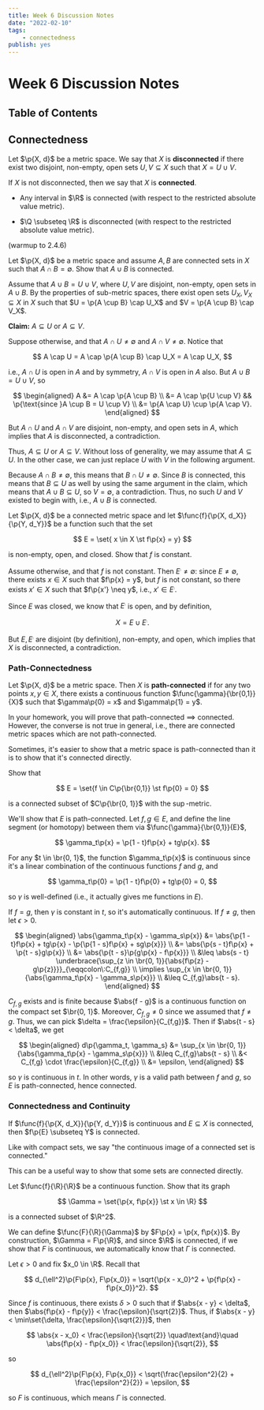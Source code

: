 ```yaml
---
title: Week 6 Discussion Notes
date: "2022-02-10"
tags:
    - connectedness
publish: yes
---
```


# Week 6 Discussion Notes

## Table of Contents

## Connectedness

<definition>

Let $\p{X, d}$ be a metric space. We say that $X$ is **disconnected** if there exist two disjoint, non-empty, open sets $U, V \subseteq X$ such that $X = U \cup V$.

If $X$ is not disconnected, then we say that $X$ is **connected**.

</definition>

<example>

-   Any interval in $\R$ is connected (with respect to the restricted absolute value metric).

-   $\Q \subseteq \R$ is disconnected (with respect to the restricted absolute value metric).

</example>

<example> (warmup to 2.4.6)

Let $\p{X, d}$ be a metric space and assume $A, B$ are connected sets in $X$ such that $A \cap B = \emptyset$. Show that $A \cup B$ is connected.

</example>

<solution>

Assume that $A \cup B = U \cup V$, where $U, V$ are disjoint, non-empty, open sets in $A \cup B$. By the properties of sub-metric spaces, there exist open sets $U_X, V_X \subseteq X$ in $X$ such that $U = \p{A \cup B} \cap U_X$ and $V = \p{A \cup B} \cap V_X$.

**Claim:** $A \subseteq U$ or $A \subseteq V$.

Suppose otherwise, and that $A \cap U \neq \emptyset$ and $A \cap V \neq \emptyset$. Notice that

$$
A \cap U
    = A \cap \p{A \cup B} \cap U_X
    = A \cap U_X,
$$

i.e., $A \cap U$ is open in $A$ and by symmetry, $A \cap V$ is open in $A$ also. But $A \cup B = U \cup V$, so

$$
\begin{aligned}
    A
        &= A \cap \p{A \cup B} \\
        &= A \cap \p{U \cup V}
            && \p{\text{since }A \cup B = U \cup V} \\
        &= \p{A \cap U} \cup \p{A \cap V}.
\end{aligned}
$$

But $A \cap U$ and $A \cap V$ are disjoint, non-empty, and open sets in $A$, which implies that $A$ is disconnected, a contradiction.

Thus, $A \subseteq U$ or $A \subseteq V$. Without loss of generality, we may assume that $A \subseteq U$. In the other case, we can just replace $U$ with $V$ in the following argument.

Because $A \cap B \neq \emptyset$, this means that $B \cap U \neq \emptyset$. Since $B$ is connected, this means that $B \subseteq U$ as well by using the same argument in the claim, which means that $A \cup B \subseteq U$, so $V = \emptyset$, a contradiction. Thus, no such $U$ and $V$ existed to begin with, i.e., $A \cup B$ is connected.

</solution>

<example>

Let $\p{X, d}$ be a connected metric space and let $\func{f}{\p{X, d_X}}{\p{Y, d_Y}}$ be a function such that the set

$$
E = \set{ x \in X \st f\p{x} = y}
$$

is non-empty, open, and closed. Show that $f$ is constant.

</example>

<solution>

Assume otherwise, and that $f$ is not constant. Then $E^\comp \neq \emptyset$: since $E \neq \emptyset$, there exists $x \in X$ such that $f\p{x} = y$, but $f$ is not constant, so there exists $x' \in X$ such that $f\p{x'} \neq y$, i.e., $x' \in E^\comp$.

Since $E$ was closed, we know that $E^\comp$ is open, and by definition,

$$
X = E \cup E^\comp.
$$

But $E, E^\comp$ are disjoint (by definition), non-empty, and open, which implies that $X$ is disconnected, a contradiction.

</solution>

### Path-Connectedness

<definition>

Let $\p{X, d}$ be a metric space. Then $X$ is **path-connected** if for any two points $x, y \in X$, there exists a continuous function $\func{\gamma}{\br{0,1}}{X}$ such that $\gamma\p{0} = x$ and $\gamma\p{1} = y$.

</definition>

<remark>

In your homework, you will prove that path-connected $\implies$ connected. However, the converse is not true in general, i.e., there are connected metric spaces which are not path-connected.

</remark>

Sometimes, it's easier to show that a metric space is path-connected than it is to show that it's connected directly.

<example>

Show that

$$
E = \set{f \in C\p{\br{0,1}} \st f\p{0} = 0}
$$

is a connected subset of $C\p{\br{0, 1}}$ with the $\sup$-metric.

</example>

<solution>

We'll show that $E$ is path-connected. Let $f, g \in E$, and define the line segment (or homotopy) between them via $\func{\gamma}{\br{0,1}}{E}$,

$$
\gamma_t\p{x} = \p{1 - t}f\p{x} + tg\p{x}.
$$

For any $t \in \br{0, 1}$, the function $\gamma_t\p{x}$ is continuous since it's a linear combination of the continuous functions $f$ and $g$, and

$$
\gamma_t\p{0}
    = \p{1 - t}f\p{0} + tg\p{0}
    = 0,
$$

so $\gamma$ is well-defined (i.e., it actually gives me functions in $E$).

If $f = g$, then $\gamma$ is constant in $t$, so it's automatically continuous. If $f \neq g$, then let $\epsilon > 0$.

$$
\begin{aligned}
    \abs{\gamma_t\p{x} - \gamma_s\p{x}}
        &= \abs{\p{1 - t}f\p{x} + tg\p{x} - \p{\p{1 - s}f\p{x} + sg\p{x}}} \\
        &= \abs{\p{s - t}f\p{x} + \p{t - s}g\p{x}} \\
        &= \abs{\p{t - s}\p{g\p{x} - f\p{x}}} \\
        &\leq \abs{s - t} \underbrace{\sup_{z \in \br{0, 1}}{\abs{f\p{z} - g\p{z}}}}_{\eqqcolon\:C_{f,g}} \\
    \implies
    \sup_{x \in \br{0, 1}}{\abs{\gamma_t\p{x} - \gamma_s\p{x}}} \\
        &\leq C_{f,g}\abs{t - s}.
\end{aligned}
$$

$C_{f,g}$ exists and is finite because $\abs{f - g}$ is a continuous function on the compact set $\br{0, 1}$. Moreover, $C_{f,g} \neq 0$ since we assumed that $f \neq g$. Thus, we can pick $\delta = \frac{\epsilon}{C_{f,g}}$. Then if $\abs{t - s} < \delta$, we get

$$
\begin{aligned}
    d\p{\gamma_t, \gamma_s}
        &= \sup_{x \in \br{0, 1}}{\abs{\gamma_t\p{x} - \gamma_s\p{x}}} \\
        &\leq C_{f,g}\abs{t - s} \\
        &< C_{f,g} \cdot \frac{\epsilon}{C_{f,g}} \\
        &= \epsilon,
\end{aligned}
$$

so $\gamma$ is continuous in $t$. In other words, $\gamma$ is a valid path between $f$ and $g$, so $E$ is path-connected, hence connected.

</solution>

### Connectedness and Continuity

<proposition>

If $\func{f}{\p{X, d_X}}{\p{Y, d_Y}}$ is continuous and $E \subseteq X$ is connected, then $f\p{E} \subseteq Y$ is connected.

</proposition>

Like with compact sets, we say "the continuous image of a connected set is connected."

This can be a useful way to show that some sets are connected directly.

<example>

Let $\func{f}{\R}{\R}$ be a continuous function. Show that its graph

$$
\Gamma = \set{\p{x, f\p{x}} \st x \in \R}
$$

is a connected subset of $\R^2$.

</example>

<solution>

We can define $\func{F}{\R}{\Gamma}$ by $F\p{x} = \p{x, f\p{x}}$. By construction, $\Gamma = F\p{\R}$, and since $\R$ is connected, if we show that $F$ is continuous, we automatically know that $\Gamma$ is connected.

Let $\epsilon > 0$ and fix $x_0 \in \R$. Recall that

$$
d_{\ell^2}\p{F\p{x}, F\p{x_0}}
    = \sqrt{\p{x - x_0}^2 + \p{f\p{x} - f\p{x_0}}^2}.
$$

Since $f$ is continuous, there exists $\delta > 0$ such that if $\abs{x - y} < \delta$, then $\abs{f\p{x} - f\p{y}} < \frac{\epsilon}{\sqrt{2}}$. Thus, if $\abs{x - y} < \min\set{\delta, \frac{\epsilon}{\sqrt{2}}}$, then

$$
\abs{x - x_0} < \frac{\epsilon}{\sqrt{2}}
\quad\text{and}\quad
\abs{f\p{x} - f\p{x_0}} < \frac{\epsilon}{\sqrt{2}},
$$

so

$$
d_{\ell^2}\p{F\p{x}, F\p{x_0}}
    < \sqrt{\frac{\epsilon^2}{2} + \frac{\epsilon^2}{2}}
    = \epsilon,
$$

so $F$ is continuous, which means $\Gamma$ is connected.

</solution>
